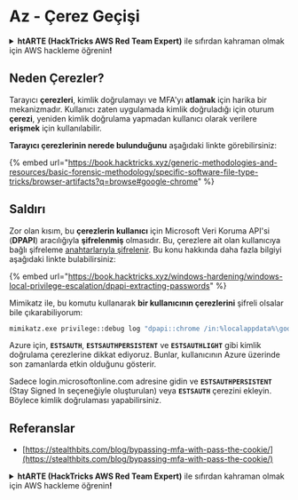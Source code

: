 # Az - Çerez Geçişi

<details>

<summary><strong>htARTE (HackTricks AWS Red Team Expert)</strong> ile sıfırdan kahraman olmak için AWS hackleme öğrenin<strong>!</strong></summary>

HackTricks'i desteklemenin diğer yolları:

* Şirketinizi HackTricks'te **reklamını görmek** veya HackTricks'i **PDF olarak indirmek** için [**ABONELİK PLANLARI**](https://github.com/sponsors/carlospolop)'na göz atın!
* [**Resmi PEASS & HackTricks ürünlerini**](https://peass.creator-spring.com) edinin
* [**The PEASS Family**](https://opensea.io/collection/the-peass-family) keşfedin, özel [**NFT'lerimiz**](https://opensea.io/collection/the-peass-family) koleksiyonumuz
* 💬 [**Discord grubuna**](https://discord.gg/hRep4RUj7f) veya [**telegram grubuna**](https://t.me/peass) **katılın** veya **Twitter** 🐦 [**@hacktricks_live**](https://twitter.com/hacktricks_live)'ı **takip edin**.
* **Hacking hilelerinizi** [**HackTricks**](https://github.com/carlospolop/hacktricks) ve [**HackTricks Cloud**](https://github.com/carlospolop/hacktricks-cloud) github reposuna **PR göndererek** paylaşın.

</details>

## Neden Çerezler?

Tarayıcı **çerezleri**, kimlik doğrulamayı ve MFA'yı **atlamak** için harika bir mekanizmadır. Kullanıcı zaten uygulamada kimlik doğruladığı için oturum **çerezi**, yeniden kimlik doğrulama yapmadan kullanıcı olarak verilere **erişmek** için kullanılabilir.

**Tarayıcı çerezlerinin nerede bulunduğunu** aşağıdaki linkte görebilirsiniz:

{% embed url="https://book.hacktricks.xyz/generic-methodologies-and-resources/basic-forensic-methodology/specific-software-file-type-tricks/browser-artifacts?q=browse#google-chrome" %}

## Saldırı

Zor olan kısım, bu **çerezlerin kullanıcı** için Microsoft Veri Koruma API'si (**DPAPI**) aracılığıyla **şifrelenmiş** olmasıdır. Bu, çerezlere ait olan kullanıcıya bağlı şifreleme [anahtarlarıyla şifrelenir](https://book.hacktricks.xyz/windows-hardening/windows-local-privilege-escalation/dpapi-extracting-passwords). Bu konu hakkında daha fazla bilgiyi aşağıdaki linkte bulabilirsiniz:

{% embed url="https://book.hacktricks.xyz/windows-hardening/windows-local-privilege-escalation/dpapi-extracting-passwords" %}

Mimikatz ile, bu komutu kullanarak **bir kullanıcının çerezlerini** şifreli olsalar bile çıkarabiliyorum:
```bash
mimikatz.exe privilege::debug log "dpapi::chrome /in:%localappdata%\google\chrome\USERDA~1\default\cookies /unprotect" exit
```
Azure için, **`ESTSAUTH`**, **`ESTSAUTHPERSISTENT`** ve **`ESTSAUTHLIGHT`** gibi kimlik doğrulama çerezlerine dikkat ediyoruz. Bunlar, kullanıcının Azure üzerinde son zamanlarda etkin olduğunu gösterir.

Sadece login.microsoftonline.com adresine gidin ve **`ESTSAUTHPERSISTENT`** (Stay Signed In seçeneğiyle oluşturulan) veya **`ESTSAUTH`** çerezini ekleyin. Böylece kimlik doğrulaması yapabilirsiniz.

## Referanslar

* [https://stealthbits.com/blog/bypassing-mfa-with-pass-the-cookie/](https://stealthbits.com/blog/bypassing-mfa-with-pass-the-cookie/)

<details>

<summary><strong>htARTE (HackTricks AWS Red Team Expert)</strong> ile sıfırdan kahraman olmak için AWS hackleme öğrenin<strong>!</strong></summary>

HackTricks'i desteklemenin diğer yolları:

* Şirketinizi HackTricks'te **reklamınızı görmek** veya HackTricks'i **PDF olarak indirmek** için [**ABONELİK PLANLARINI**](https://github.com/sponsors/carlospolop) kontrol edin!
* [**Resmi PEASS & HackTricks ürünlerini**](https://peass.creator-spring.com) edinin
* Özel [**NFT'lerden**](https://opensea.io/collection/the-peass-family) oluşan koleksiyonumuz [**The PEASS Family**](https://opensea.io/collection/the-peass-family)'i keşfedin
* 💬 [**Discord grubuna**](https://discord.gg/hRep4RUj7f) veya [**telegram grubuna**](https://t.me/peass) **katılın** veya bizi **Twitter** 🐦 [**@hacktricks_live**](https://twitter.com/hacktricks_live)**'da** takip edin.
* **Hacking hilelerinizi** [**HackTricks**](https://github.com/carlospolop/hacktricks) ve [**HackTricks Cloud**](https://github.com/carlospolop/hacktricks-cloud) github depolarına **PR göndererek** paylaşın.

</details>
